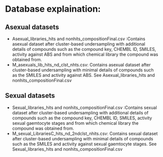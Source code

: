 # Database explaination:

## Asexual datasets 
* Asexual_libraries_hits and nonhits_compositionFinal.csv :Contains asexual dataset after cluster-based undersampling with additional 
  details of compounds such as the compound key, CHEMBL ID, SMILES, activity against ABS and from which chemical library the compound was 
  obtained from.
* M_asexuals_lib_hits_nd_clst_nhts.csv: Contains asexual dataset after cluster-based undersampling with minimal details of 
  compounds such as the  SMILES and activity against ABS. See Asexual_libraries_hits and nonhits_compositionFinal.csv


## Sexual datasets 
* Sexual_libraries_hits and nonhits_compositionFinal.csv :Contains sexual dataset after cluster-based undersampling with additional details 
  of compounds such as the compound key, CHEMBL ID, SMILES, activity sexual gaemtocyte stages and from which chemical library the compound 
  was obtained from.
* M_sexual_LibrariesC_hits_nd_2ndclst_nhits.csv: Contains sexual dataset after cluster-based undersampling with minimal details of 
  compounds such as the  SMILES and activity against sexual gaemtocyte stages. See Sexual_libraries_hits and nonhits_compositionFinal.csv
